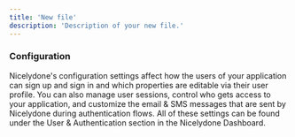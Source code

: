```yaml
---
title: 'New file'
description: 'Description of your new file.'
---
```


<h3> Configuration </h3>
<p> Nicelydone's configuration settings affect how the users of your application can sign up and sign in and which properties are editable via their user profile. You can also manage user sessions, control who gets access to your application, and customize the email & SMS messages that are sent by Nicelydone during authentication flows. All of these settings can be found under the User & Authentication section in the Nicelydone Dashboard. </p>
